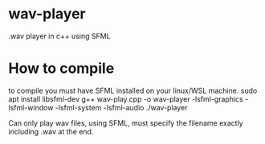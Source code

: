 # wav-player
.wav player in c++ using SFML

# How to compile
to compile you must have SFML installed on your linux/WSL machine. 
sudo apt install libsfml-dev
g++ wav-play.cpp -o wav-player -lsfml-graphics -lsfml-window -lsfml-system -lsfml-audio
./wav-player

Can only play wav files, using SFML, must specify the filename exactly including .wav at the end.
